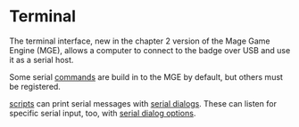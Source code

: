 # Terminal

The terminal interface, new in the chapter 2 version of the Mage Game Engine (MGE), allows a computer to connect to the badge over USB and use it as a serial host.

Some serial [commands](commands) are build in to the MGE by default, but others must be registered.

[scripts](scripts) can print serial messages with [serial dialogs](serial_dialogs). These can listen for specific serial input, too, with [serial dialog options](serial_dialogs#serial-dialog-option).
